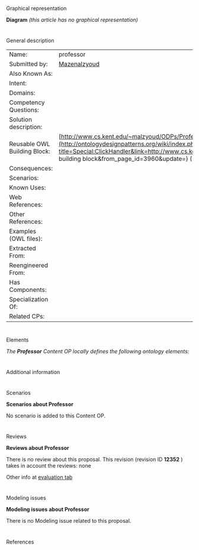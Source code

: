 # 

 Graphical representation



__Diagram__ 
_(this article has no graphical representation)_ 




# 

 General description




|  |  |
| --- | --- |
|  Name:  |  professor  |
|  Submitted by:  | [Mazenalzyoud](../User/Mazenalzyoud "User:Mazenalzyoud")  |
|  Also Known As:  |  |
|  Intent:  |  |
|  Domains:  |  |
|  Competency Questions:  |  |
|  Solution description:  |  |
|  Reusable OWL Building Block:  | [http://www.cs.kent.edu/~malzyoud/ODPs/Professsor.htm](http://ontologydesignpatterns.org/wiki/index.php?title=Special:ClickHandler&link=http://www.cs.kent.edu/~malzyoud/ODPs/Professsor.htm&message=OWL building block&from_page_id=3960&update=)  (554)  |
|  Consequences:  |  |
|  Scenarios:  |  |
|  Known Uses:  |  |
|  Web References:  |  |
|  Other References:  |  |
|  Examples (OWL files):  |  |
|  Extracted From:  |  |
|  Reengineered From:  |  |
|  Has Components:  |  |
|  Specialization Of:  |  |
|  Related CPs:  |  |



  





# 

 Elements



_The
 __Professor__ 
 Content OP locally defines the following ontology elements:_ 




  





# 

 Additional information



# 

 Scenarios




__Scenarios about Professor__ 


 No scenario is added to this Content OP.
 




# 

 Reviews




__Reviews about Professor__ 


 There is no review about this proposal.
This revision (revision ID
 __12352__ 
 ) takes in account the reviews: none
 



 Other info at
 [evaluation tab](http://ontologydesignpatterns.org/wiki/index.php?title=Submissions:Professor&action=evaluation "http://ontologydesignpatterns.org/wiki/index.php?title=Submissions:Professor&action=evaluation") 





# 

 Modeling issues




__Modeling issues about Professor__ 


 There is no Modeling issue related to this proposal.
 




# 

 References